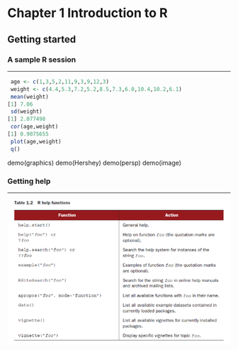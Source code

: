 # Chapter 1 Introduction to R

## Getting started 
### A sample R session
---
```R
 age <- c(1,3,5,2,11,9,3,9,12,3)
 weight <- c(4.4,5.3,7.2,5.2,8.5,7.3,6.0,10.4,10.2,6.1)
 mean(weight)
[1] 7.06
 sd(weight)
[1] 2.077498
 cor(age,weight)
[1] 0.9075655
 plot(age,weight)
 q()
```
 
demo(graphics) demo(Hershey) demo(persp) demo(image)

### Getting help
---
![](https://github.com/raymondwuhr24/R-in-action/blob/master/Printscreen/table1.2.PNG)
























